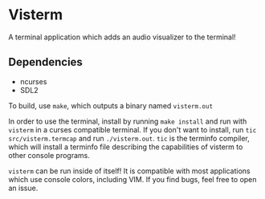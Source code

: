# Visterm
A terminal application which adds an audio visualizer to the terminal!

## Dependencies
 - ncurses
 - SDL2

To build, use `make`, which outputs a binary named `visterm.out`

In order to use the terminal, install by running `make install` and run with `visterm` in a curses compatible terminal. If you don't want to install, run `tic src/visterm.termcap` and run `./visterm.out`. `tic` is the terminfo compiler, which will install a terminfo file describing the capabilities of visterm to other console programs.

`visterm` can be run inside of itself! It is compatible with most applications which use console colors, including VIM. If you find bugs, feel free to open an issue.
